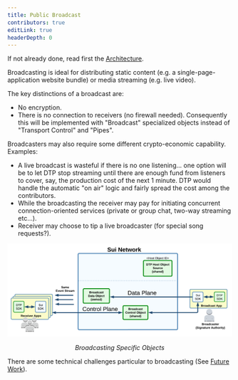 ```yaml
---
title: Public Broadcast
contributors: true
editLink: true
headerDepth: 0
---
```


If not already done, read first the [Architecture](./design.md).

Broadcasting is ideal for distributing static content (e.g. a single-page-application website bundle) or media streaming (e.g. live video).

The key distinctions of a broadcast are:
 * No encryption.
 * There is no connection to receivers (no firewall needed). Consequently this will be implemented with "Broadcast" specialized objects instead of "Transport Control" and "Pipes".

Broadcasters may also require some different crypto-economic capability. Examples:
  
 * A live broadcast is wasteful if there is no one listening... one option will be to let DTP stop streaming until there are enough fund from listeners to cover, say, the production cost of the next 1 minute. DTP would handle the automatic "on air" logic and fairly spread the cost among the contributors.
 * While the broadcasting the receiver may pay for initiating concurrent connection-oriented services (private or group chat, two-way streaming etc...).
 * Receiver may choose to tip a live broadcaster (for special song requests?).

![Broadcast](/assets/images/ref_broadcast.png?url)*<div style="text-align:center">Broadcasting Specific Objects</div>*

There are some technical challenges particular to broadcasting (See [Future Work](./future_work.md#broadcasting-challenges)).

